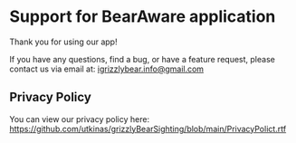 # Support for BearAware application

Thank you for using our app!

If you have any questions, find a bug, or have a feature request, please contact us via email at: igrizzlybear.info@gmail.com

## Privacy Policy
You can view our privacy policy here: https://github.com/utkinas/grizzlyBearSighting/blob/main/PrivacyPolict.rtf
